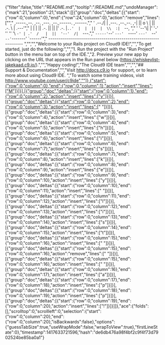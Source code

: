 {"filter":false,"title":"README.md","tooltip":"/README.md","undoManager":{"mark":21,"position":21,"stack":[[{"group":"doc","deltas":[{"start":{"row":0,"column":0},"end":{"row":24,"column":0},"action":"remove","lines":["","     ,-----.,--.                  ,--. ,---.   ,--.,------.  ,------.","    '  .--./|  | ,---. ,--.,--. ,-|  || o   \\  |  ||  .-.  \\ |  .---'","    |  |    |  || .-. ||  ||  |' .-. |`..'  |  |  ||  |  \\  :|  `--, ","    '  '--'\\|  |' '-' ''  ''  '\\ `-' | .'  /   |  ||  '--'  /|  `---.","     `-----'`--' `---'  `----'  `---'  `--'    `--'`-------' `------'","    ----------------------------------------------------------------- ","","","Welcome to your Rails project on Cloud9 IDE!","","To get started, just do the following:","","1. Run the project with the \"Run Project\" button in the menu bar on top of the IDE.","2. Preview your new app by clicking on the URL that appears in the Run panel below (https://whiskeylist-jakekaad.c9.io/).","","Happy coding!","The Cloud9 IDE team","","","## Support & Documentation","","Visit http://docs.c9.io for support, or to learn more about using Cloud9 IDE. ","To watch some training videos, visit http://www.youtube.com/user/c9ide",""]},{"start":{"row":0,"column":0},"end":{"row":0,"column":1},"action":"insert","lines":["M"]}]}],[{"group":"doc","deltas":[{"start":{"row":0,"column":1},"end":{"row":0,"column":2},"action":"insert","lines":["y"]}]}],[{"group":"doc","deltas":[{"start":{"row":0,"column":2},"end":{"row":0,"column":3},"action":"insert","lines":[" "]}]}],[{"group":"doc","deltas":[{"start":{"row":0,"column":3},"end":{"row":0,"column":4},"action":"insert","lines":["w"]}]}],[{"group":"doc","deltas":[{"start":{"row":0,"column":4},"end":{"row":0,"column":5},"action":"insert","lines":["h"]}]}],[{"group":"doc","deltas":[{"start":{"row":0,"column":5},"end":{"row":0,"column":6},"action":"insert","lines":["i"]}]}],[{"group":"doc","deltas":[{"start":{"row":0,"column":6},"end":{"row":0,"column":7},"action":"insert","lines":["s"]}]}],[{"group":"doc","deltas":[{"start":{"row":0,"column":7},"end":{"row":0,"column":8},"action":"insert","lines":["k"]}]}],[{"group":"doc","deltas":[{"start":{"row":0,"column":8},"end":{"row":0,"column":9},"action":"insert","lines":["e"]}]}],[{"group":"doc","deltas":[{"start":{"row":0,"column":9},"end":{"row":0,"column":10},"action":"insert","lines":["y"]}]}],[{"group":"doc","deltas":[{"start":{"row":0,"column":10},"end":{"row":0,"column":11},"action":"insert","lines":[" "]}]}],[{"group":"doc","deltas":[{"start":{"row":0,"column":11},"end":{"row":0,"column":12},"action":"insert","lines":["l"]}]}],[{"group":"doc","deltas":[{"start":{"row":0,"column":12},"end":{"row":0,"column":13},"action":"insert","lines":["i"]}]}],[{"group":"doc","deltas":[{"start":{"row":0,"column":13},"end":{"row":0,"column":14},"action":"insert","lines":["s"]}]}],[{"group":"doc","deltas":[{"start":{"row":0,"column":14},"end":{"row":0,"column":15},"action":"insert","lines":["t"]}]}],[{"group":"doc","deltas":[{"start":{"row":0,"column":15},"end":{"row":0,"column":16},"action":"insert","lines":[" "]}]}],[{"group":"doc","deltas":[{"start":{"row":0,"column":15},"end":{"row":0,"column":16},"action":"remove","lines":[" "]}]}],[{"group":"doc","deltas":[{"start":{"row":0,"column":15},"end":{"row":0,"column":16},"action":"insert","lines":[" "]}]}],[{"group":"doc","deltas":[{"start":{"row":0,"column":16},"end":{"row":0,"column":17},"action":"insert","lines":["a"]}]}],[{"group":"doc","deltas":[{"start":{"row":0,"column":17},"end":{"row":0,"column":18},"action":"insert","lines":["p"]}]}],[{"group":"doc","deltas":[{"start":{"row":0,"column":18},"end":{"row":0,"column":19},"action":"insert","lines":["p"]}]}],[{"group":"doc","deltas":[{"start":{"row":0,"column":19},"end":{"row":0,"column":20},"action":"insert","lines":["!"]}]}]]},"ace":{"folds":[],"scrolltop":0,"scrollleft":0,"selection":{"start":{"row":0,"column":20},"end":{"row":0,"column":20},"isBackwards":false},"options":{"guessTabSize":true,"useWrapMode":false,"wrapToView":true},"firstLineState":0},"timestamp":1417633721596,"hash":"de6db476a98f4bf2c9f4f73d7902524be85ba0a1"}